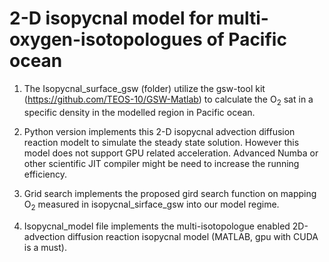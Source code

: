 # 2-D isopycnal model for multi-oxygen-isotopologues of Pacific ocean

1. The Isopycnal_surface_gsw (folder) utilize the gsw-tool kit (https://github.com/TEOS-10/GSW-Matlab) to calculate the O<sub>2</sub> sat in a specific density in the modelled region in Pacific ocean.

2. Python version implements this 2-D isopycnal advection diffusion reaction modelt to simulate the steady state solution. However this model does not support GPU related acceleration. Advanced Numba or other scientific JIT compiler might be need to increase the running efficiency.

3. Grid search implements the proposed gird search function on mapping O<sub>2</sub> measured in isopycnal_sirface_gsw into our model regime.

4. Isopycnal_model file implements the multi-isotopologue enabled 2D-advection diffusion reaction isopycnal model (MATLAB, gpu with CUDA is a must).